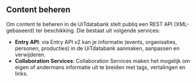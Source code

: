 ---
---

## Content beheren

Om content te beheren in de UiTdatabank stelt publiq een REST API (XML-gebaseerd) ter beschikking. Die bestaat uit volgende services:

* **Entry API**: via Entry API v2 kan je informatie (events, organisaties, personen, producties) in de UiTdatabank aanmaken, aanpassen en verwijderen.
* **Collaboration Services**: Collaboration Services maken het mogelijk om eigen of andermans informatie uit te breiden met tags, vertalingen en links.
